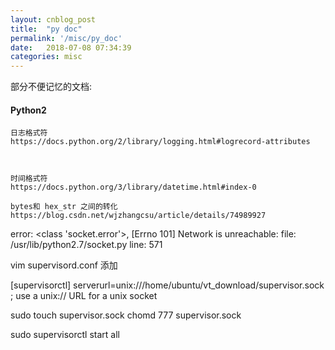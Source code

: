 ```yaml
---
layout: cnblog_post
title:  "py doc"
permalink: '/misc/py_doc'
date:   2018-07-08 07:34:39
categories: misc
---
```


部分不便记忆的文档:

#### Python2

```
日志格式符
https://docs.python.org/2/library/logging.html#logrecord-attributes


```

```

时间格式符
https://docs.python.org/3/library/datetime.html#index-0
```


```
bytes和 hex_str 之间的转化
https://blog.csdn.net/wjzhangcsu/article/details/74989927
```



error: <class 'socket.error'>, [Errno 101] Network is unreachable: file: /usr/lib/python2.7/socket.py line: 571


vim supervisord.conf 添加

[supervisorctl]
serverurl=unix:///home/ubuntu/vt_download/supervisor.sock ; use a unix:// URL  for a unix socket

sudo touch supervisor.sock
chomd 777 supervisor.sock


sudo supervisorctl start all